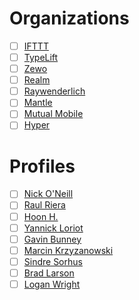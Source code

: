 # Organizations
- [ ] [IFTTT](https://github.com/IFTTT)
- [ ] [TypeLift](https://github.com/typelift)
- [ ] [Zewo](https://github.com/Zewo)
- [ ] [Realm](https://github.com/realm)
- [ ] [Raywenderlich](https://github.com/raywenderlich)
- [ ] [Mantle](https://github.com/Mantle)
- [ ] [Mutual Mobile](https://github.com/mutualmobile)
- [ ] [Hyper](https://github.com/hyperoslo)

# Profiles
- [ ] [Nick O'Neill](https://github.com/nickoneill)
- [ ] [Raul Riera](https://github.com/raulriera)
- [ ] [Hoon H.](https://github.com/eonil)
- [ ] [Yannick Loriot](https://github.com/yannickl)
- [ ] [Gavin Bunney](https://github.com/gavinbunney)
- [ ] [Marcin Krzyzanowski](https://github.com/krzyzanowskim)
- [ ] [Sindre Sorhus](https://github.com/sindresorhus)
- [ ] [Brad Larson](https://github.com/BradLarson)
- [ ] [Logan Wright](https://github.com/LoganWright)
